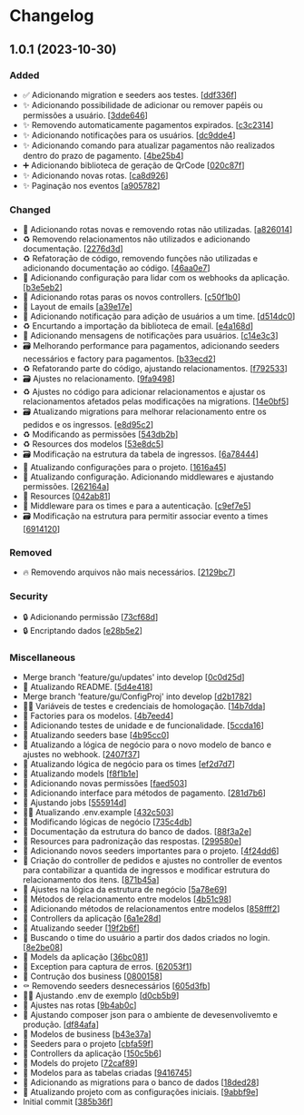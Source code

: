 # Changelog

<a name="1.0.1"></a>
## 1.0.1 (2023-10-30)

### Added

- ✅ Adicionando migration e seeders aos testes. [[ddf336f](https://github.com/GustavoHBO/EventManagementSystem/commit/ddf336f0c286ef534236fbd66a51e8fe583bafd0)]
- ✨ Adicionando possibilidade de adicionar ou remover papéis ou permissões a usuário. [[3dde646](https://github.com/GustavoHBO/EventManagementSystem/commit/3dde646cfd10882b54d14e2c8f39a185f135edea)]
- ✨ Removendo automaticamente pagamentos expirados. [[c3c2314](https://github.com/GustavoHBO/EventManagementSystem/commit/c3c23143846d2d25770052ea97636936f9b2ecb7)]
- ✨ Adicionando notificações para os usuários. [[dc9dde4](https://github.com/GustavoHBO/EventManagementSystem/commit/dc9dde4d92b915650c7974c1f4126dbc9e9481c0)]
- ✨ Adicionando comando para atualizar pagamentos não realizados dentro do prazo de pagamento. [[4be25b4](https://github.com/GustavoHBO/EventManagementSystem/commit/4be25b49eccdbbcf3b9aaaad42128f6a232817f0)]
- ➕ Adicionando biblioteca de geração de QrCode [[020c87f](https://github.com/GustavoHBO/EventManagementSystem/commit/020c87f1f042490c5dd65a1a09bc4999594e7902)]
- ✨ Adicionando novas rotas. [[ca8d926](https://github.com/GustavoHBO/EventManagementSystem/commit/ca8d926bbffe1a210bad2b805a8f3df144d576e7)]
- ✨ Paginação nos eventos [[a905782](https://github.com/GustavoHBO/EventManagementSystem/commit/a905782f34342f142c21827efdba7e03eecb867c)]

### Changed

- 🚚 Adicionando rotas novas e removendo rotas não utilizadas. [[a826014](https://github.com/GustavoHBO/EventManagementSystem/commit/a82601447dfe5624ae2466e5be12cbbf0b3eed9c)]
- ♻️ Removendo relacionamentos não utilizados e adicionando documentação. [[2276d3d](https://github.com/GustavoHBO/EventManagementSystem/commit/2276d3d62f447987ad8527af32257c0c0a65d312)]
- ♻️ Refatoração de código, removendo funções não utilizadas e adicionando documentação ao código. [[46aa0e7](https://github.com/GustavoHBO/EventManagementSystem/commit/46aa0e7370da3613f45098a2dd52894fcb4fff71)]
- 🔧 Adicionando configuração para lidar com os webhooks da aplicação. [[b3e5eb2](https://github.com/GustavoHBO/EventManagementSystem/commit/b3e5eb2f06f81dd59ef201e54b79a273e60e8f58)]
- 🚚 Adicionando rotas paras os novos controllers. [[c50f1b0](https://github.com/GustavoHBO/EventManagementSystem/commit/c50f1b049c5dc5411284aa510a1ac344ca718506)]
- 🚸 Layout de emails [[a39e17e](https://github.com/GustavoHBO/EventManagementSystem/commit/a39e17e8535f88b83613f625024cc5c40a71bbb2)]
- 🚸 Adicionando notificação para adição de usuários a um time. [[d514dc0](https://github.com/GustavoHBO/EventManagementSystem/commit/d514dc0c5f3e00bcef8c858210a77bb9e96cc18c)]
- ♻️ Encurtando a importação da biblioteca de email. [[e4a168d](https://github.com/GustavoHBO/EventManagementSystem/commit/e4a168dbe4d73b9432ed8901a68c07716e79fee5)]
- 🚸 Adicionando mensagens de notificações para usuários. [[c14e3c3](https://github.com/GustavoHBO/EventManagementSystem/commit/c14e3c361ec8d9d2bae224a1cd5af3f2a53c79b1)]
- 🗃️ Melhorando performance para pagamentos, adicionando seeders necessários e factory para pagamentos. [[b33ecd2](https://github.com/GustavoHBO/EventManagementSystem/commit/b33ecd2e17d1ddcd0f1e2e3c4db4456042be723f)]
- ♻️ Refatorando parte do código, ajustando relacionamentos. [[f792533](https://github.com/GustavoHBO/EventManagementSystem/commit/f79253365c1b742de3daa6c88c34f30dfed7f3fe)]
- 🗃️ Ajustes no relacionamento. [[9fa9498](https://github.com/GustavoHBO/EventManagementSystem/commit/9fa9498fb4bf0df19935c038cb3efe7a437c85ea)]
- ♻️ Ajustes no código para adicionar relacionamentos e ajustar os relacionamentos afetados pelas modificações na migrations. [[14e0bf5](https://github.com/GustavoHBO/EventManagementSystem/commit/14e0bf55b2d1d9ae7aeb27858f0e7a44e37f41c0)]
- 🗃️ Atualizando migrations para melhorar relacionamento entre os pedidos e os ingressos. [[e8d95c2](https://github.com/GustavoHBO/EventManagementSystem/commit/e8d95c25f206239be5de927dd509dde1ddfd1120)]
- ♻️ Modificando as permissões [[543db2b](https://github.com/GustavoHBO/EventManagementSystem/commit/543db2b15e2c47d0f705f33675c9b424e128f1c4)]
- ♻️ Resources dos modelos [[53e8dc5](https://github.com/GustavoHBO/EventManagementSystem/commit/53e8dc5695efa80d110ae2ed0bff56ad4155437f)]
- 🗃️ Modificação na estrutura da tabela de ingressos. [[6a78444](https://github.com/GustavoHBO/EventManagementSystem/commit/6a7844413ccf09ddb55a79e326d563846195fc4e)]
- 🔧 Atualizando configurações para o projeto. [[1616a45](https://github.com/GustavoHBO/EventManagementSystem/commit/1616a450eece6383a709867e5d22db522163ef37)]
- 🔧 Atualizando configuração. Adicionando middlewares e ajustando permissões. [[262164a](https://github.com/GustavoHBO/EventManagementSystem/commit/262164abdfb57d2a37935ce41995055bc28f37a9)]
- 🚚 Resources [[042ab81](https://github.com/GustavoHBO/EventManagementSystem/commit/042ab815c673c52e9af46c55979ec545bb22453c)]
- 🚸 Middleware para os times e para a autenticação. [[c9ef7e5](https://github.com/GustavoHBO/EventManagementSystem/commit/c9ef7e5907b755ed8f3603834019074762460f11)]
- 🗃️ Modificação na estrutura para permitir associar evento a times [[6914120](https://github.com/GustavoHBO/EventManagementSystem/commit/69141208cd460b3d87f6dd5e5d560e9ab16fbf9b)]

### Removed

- 🔥 Removendo arquivos não mais necessários. [[2129bc7](https://github.com/GustavoHBO/EventManagementSystem/commit/2129bc72eaf11b9fd96e085666d123ae8029789b)]

### Security

- 🔒 Adicionando permissão [[73cf68d](https://github.com/GustavoHBO/EventManagementSystem/commit/73cf68dd123ad35e185d3b08064ee4eeebadbdc5)]
- 🔒 Encriptando dados [[e28b5e2](https://github.com/GustavoHBO/EventManagementSystem/commit/e28b5e266148ebd4824bd9673f79f116ecc9d6f9)]

### Miscellaneous

-  Merge branch &#x27;feature/gu/updates&#x27; into develop [[0c0d25d](https://github.com/GustavoHBO/EventManagementSystem/commit/0c0d25d11920801bc1f2db8242db43f87ad4b922)]
- 📝 Atualizando README. [[5d4e418](https://github.com/GustavoHBO/EventManagementSystem/commit/5d4e418e434f1aaaf50ac96273502d006dbbda9c)]
-  Merge branch &#x27;feature/gu/ConfigProj&#x27; into develop [[d2b1782](https://github.com/GustavoHBO/EventManagementSystem/commit/d2b17826683876c92db5bf0d53bc435df9cf2d25)]
- 🧑‍💻 Variáveis de testes e credenciais de homologação. [[14b7dda](https://github.com/GustavoHBO/EventManagementSystem/commit/14b7dda154b8fe9ad76fde4154ed2ebd34ab37e9)]
- 🤡 Factories para os modelos. [[4b7eed4](https://github.com/GustavoHBO/EventManagementSystem/commit/4b7eed44122e0cf2e34287fe048eb526b111eac5)]
- 🧪 Adicionando testes de unidade e de funcionalidade. [[5ccda16](https://github.com/GustavoHBO/EventManagementSystem/commit/5ccda163869e819ca3b379f6f9763ef355d8e5a7)]
- 🌱 Atualizando seeders base [[4b95cc0](https://github.com/GustavoHBO/EventManagementSystem/commit/4b95cc019fdde7266701b76cfa780046d2f90efe)]
- 👔 Atualizando a lógica de negócio para o novo modelo de banco e ajustes no webhook. [[2407f37](https://github.com/GustavoHBO/EventManagementSystem/commit/2407f37cc402a6ec05644c8b5b4ea2a57af24ebe)]
- 👔 Atualizando lógica de negócio para os times [[ef2d7d7](https://github.com/GustavoHBO/EventManagementSystem/commit/ef2d7d7be3ea66a4b9e36368afa27d2c6464badc)]
- 🚧 Atualizando models [[f8f1b1e](https://github.com/GustavoHBO/EventManagementSystem/commit/f8f1b1e84abfb74e735f73921f03e7dd6f9d58f8)]
- 🛂 Adicionando novas permissões [[faed503](https://github.com/GustavoHBO/EventManagementSystem/commit/faed5033a90ffcfcd83a02f81fd47790203a7736)]
- 🚧 Adicionando interface para métodos de pagamento. [[281d7b6](https://github.com/GustavoHBO/EventManagementSystem/commit/281d7b6f096cab7f78d03e22a15cad6f66b4d8fe)]
- 🚧 Ajustando jobs [[555914d](https://github.com/GustavoHBO/EventManagementSystem/commit/555914db57e71a2a6086fb072286c10ff1cc70ce)]
- 🧑‍💻 Atualizando .env.example [[432c503](https://github.com/GustavoHBO/EventManagementSystem/commit/432c50317e73a0c38b619413b64c9cbc092b9a50)]
- 🚧 Modificando lógicas de negócio [[735c4db](https://github.com/GustavoHBO/EventManagementSystem/commit/735c4db79fa3ddfe3fbbddccff9e9602a9355e6d)]
- 📝 Documentação da estrutura do banco de dados. [[88f3a2e](https://github.com/GustavoHBO/EventManagementSystem/commit/88f3a2e583a33bbacdbc08049911690162d07b81)]
- 🧐 Resources para padronização das respostas. [[299580e](https://github.com/GustavoHBO/EventManagementSystem/commit/299580e9e0ffab7b9cf102c7dc04cb1ba1b92f38)]
- 🌱 Adicionando novos seeders importantes para o projeto. [[4f24dd6](https://github.com/GustavoHBO/EventManagementSystem/commit/4f24dd6831d72c1ea33453934e27e10d5145ee88)]
- 🚧 Criação do controller de pedidos e ajustes no controller de eventos para contabilizar a quantida de ingressos e modificar estrutura do relacionamento dos itens. [[871b45a](https://github.com/GustavoHBO/EventManagementSystem/commit/871b45a8fdfc5c2089f2d1e51dac0f37cf80e9b1)]
- 🚧 Ajustes na lógica da estrutura de negócio [[5a78e69](https://github.com/GustavoHBO/EventManagementSystem/commit/5a78e69f913ad956e5502fd6112d4923d06efe12)]
- 🚧 Métodos de relacionamento entre modelos [[4b51c98](https://github.com/GustavoHBO/EventManagementSystem/commit/4b51c98627b49101da45f840cc93cb360e03c168)]
- 🚧 Adicionando métodos de relacionamentos entre modelos [[858fff2](https://github.com/GustavoHBO/EventManagementSystem/commit/858fff2afff51167aaea6fb965f65321d4ad09ad)]
- 🚧 Controllers da aplicação [[6a1e28d](https://github.com/GustavoHBO/EventManagementSystem/commit/6a1e28d561afb1531a214f4c0952cf83f9796f8c)]
- 🌱 Atualizando seeder [[19f2b6f](https://github.com/GustavoHBO/EventManagementSystem/commit/19f2b6f3bb504df9649eaf49f1f2795676195edf)]
- 👔 Buscando o time do usuário a partir dos dados criados no login. [[8e2be08](https://github.com/GustavoHBO/EventManagementSystem/commit/8e2be086ba3268f1e9b3edfc095953c609682403)]
- 🚧 Models da aplicação [[36bc081](https://github.com/GustavoHBO/EventManagementSystem/commit/36bc081cf7e392f54da5cb0b61c53ce852bb2005)]
- 🥅 Exception para captura de erros. [[62053f1](https://github.com/GustavoHBO/EventManagementSystem/commit/62053f18a83c5ef4942ea4b58db2b2eee407b822)]
- 🚧 Contrução dos business [[0800158](https://github.com/GustavoHBO/EventManagementSystem/commit/0800158f121e5c5eab429e186daecd48a681326f)]
- ⚰️ Removendo seeders desnecessários [[605d3fb](https://github.com/GustavoHBO/EventManagementSystem/commit/605d3fb670d626d3dc1b033f64cfaf60a27b882c)]
- 🧑‍💻 Ajustando .env de exemplo [[d0cb5b9](https://github.com/GustavoHBO/EventManagementSystem/commit/d0cb5b99417e54f1ef0fd73c61fcca5bc608d69c)]
- 🚧 Ajustes nas rotas [[9b4ab0c](https://github.com/GustavoHBO/EventManagementSystem/commit/9b4ab0c2630168fe0d52f7232737c085967ee79a)]
-  👷 Ajustando composer json para o ambiente de devesenvolivemto e produção. [[df84afa](https://github.com/GustavoHBO/EventManagementSystem/commit/df84afaa617308adfff9164dad6262a64aac537c)]
- 👔 Modelos de business [[b43e37a](https://github.com/GustavoHBO/EventManagementSystem/commit/b43e37ac7adf2bf29206de8aad9657707f1c6fa6)]
- 🌱 Seeders para o projeto [[cbfa59f](https://github.com/GustavoHBO/EventManagementSystem/commit/cbfa59f7e771b3cc82c525a9109369924f8921fe)]
- 🛂 Controllers da aplicação [[150c5b6](https://github.com/GustavoHBO/EventManagementSystem/commit/150c5b61efb5a8dc8652682acad71d06520eddc8)]
- 🚧 Models do projeto [[72caf89](https://github.com/GustavoHBO/EventManagementSystem/commit/72caf89967327c9ecd9e2e5377c89a6bcd4b51a0)]
- 🚧 Modelos para as tabelas criadas [[9416745](https://github.com/GustavoHBO/EventManagementSystem/commit/9416745a4914bfe5c5f279287852a1686593c212)]
- 🚧 Adicionando as migrations para o banco de dados [[18ded28](https://github.com/GustavoHBO/EventManagementSystem/commit/18ded28618ac0c72b27dd79ac27048859343713b)]
- 🚧 Atualizando projeto com as configurações iniciais. [[9abbf9e](https://github.com/GustavoHBO/EventManagementSystem/commit/9abbf9e9c03d1bbb118923dbc6e97adc5d98abf6)]
-  Initial commit [[385b36f](https://github.com/GustavoHBO/EventManagementSystem/commit/385b36f33a67fddeb6071369504f20e3772674c8)]



